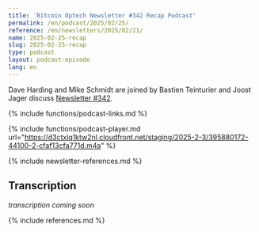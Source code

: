```yaml
---
title: 'Bitcoin Optech Newsletter #342 Recap Podcast'
permalink: /en/podcast/2025/02/25/
reference: /en/newsletters/2025/02/21/
name: 2025-02-25-recap
slug: 2025-02-25-recap
type: podcast
layout: podcast-episode
lang: en
---
```

Dave Harding and Mike Schmidt are joined by Bastien Teinturier and Joost Jager
discuss [Newsletter #342]({{page.reference}}).

{% include functions/podcast-links.md %}

{% include functions/podcast-player.md url="https://d3ctxlq1ktw2nl.cloudfront.net/staging/2025-2-3/395880172-44100-2-cfaf13cfa771d.m4a" %}

{% include newsletter-references.md %}

## Transcription

_transcription coming soon_

{% include references.md %}
